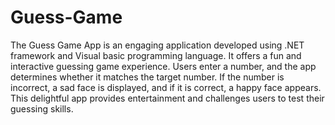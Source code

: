 # Guess-Game
The Guess Game App is an engaging application developed using .NET framework and Visual basic programming language. It offers a fun and interactive guessing game experience. Users enter a number, and the app determines whether it matches the target number. If the number is incorrect, a sad face is displayed, and if it is correct, a happy face appears. This delightful app provides entertainment and challenges users to test their guessing skills.
